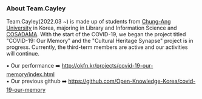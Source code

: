 ### About Team.Cayley 

Team.Cayley(2022.03 ~) is made up of students from [Chung-Ang University](cay.ac.kr) in Korea, majoring in Library and Information Science and [COSADAMA](cosadama.com). With the start of the COVID-19, we began the project titled "COVID-19: Our Memory" and the "Cultural Heritage Synapse" project is in progress. Currently, the third-term members are active and our activities will continue. 

▪️ Our performance ➡️ http://okfn.kr/projects/covid-19-our-memory/index.html     
▪️ Our previous github ➡️ https://github.com/Open-Knowledge-Korea/covid-19-our-memory
